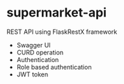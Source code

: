 # supermarket-api
REST API using FlaskRestX framework 
- Swagger UI
- CURD operation
- Authentication
- Role based authentication
- JWT token
 
